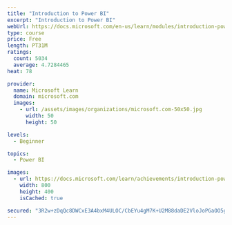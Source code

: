 ```yaml
---
title: "Introduction to Power BI"
excerpt: "Introduction to Power BI"
webUrl: https://docs.microsoft.com/en-us/learn/modules/introduction-power-bi/
type: course
price: Free
length: PT31M
ratings:
  count: 5034
  average: 4.7284465
heat: 78

provider:
  name: Microsoft Learn
  domain: microsoft.com
  images:
    - url: /assets/images/organizations/microsoft.com-50x50.jpg
      width: 50
      height: 50

levels:
  - Beginner

topics:
  - Power BI

images:
  - url: https://docs.microsoft.com/learn/achievements/introduction-power-bi-social.png
    width: 800
    height: 400
    isCached: true

secured: "3R2w+zDqQc8DWCxE3A4bxM4ULOC/CbEYu4gM7K+U2M88daDE2VloJoPGaOO5geyGY93wovht9rdi0ijIOOk3oIcArSBToQVzr2xINsgxwAt0h72tz+Wfmmm40Xvn43e7cuACsJgP/gzBMvVN6cuo5+nVTsaE/yGBJQfeLQAdxJWiin2COIBbDZ16qCvSS2/0pH8YR0JNZzPwtllbzzv/V1WO4hHqAvVVQb5p6yueSP1mHlnzTAfTRXG6yQ/PjCZaTf3EWJUpQe+7nIcte6jAs1HltDKVxJ/9ZvUdcnHyLalmpHoX/crcBQlmucc+Oun6oujEvg3HbFZeEAsioZTR6KF7GmxqPf0a09j9aNJaLTzqzwQKn6TDuSOVMHD8Jh9skuNzGtU/fM85+ephmlppapfwv8uJnPgJxhh7c+pzPHw=;1cVjyl2d7RXFm1oo6DwEqg=="
---
```


